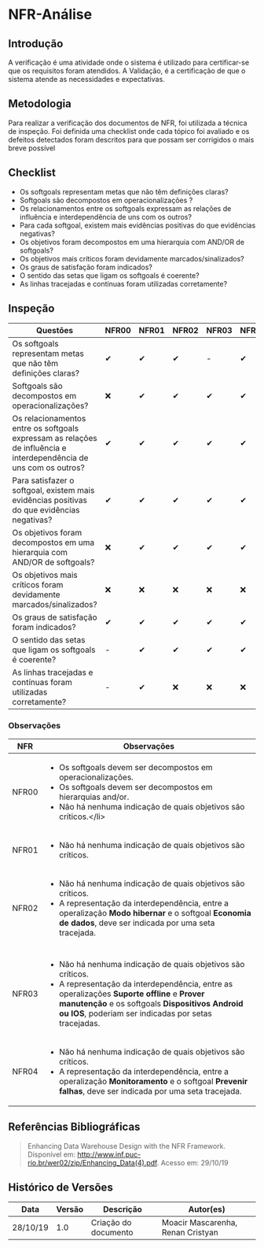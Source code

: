 # NFR-Análise
 
## Introdução
A verificação é uma atividade onde o sistema é utilizado para certificar-se que os requisitos foram atendidos. A Validação, é a certificação de que o sistema atende as necessidades e expectativas.
 
## Metodologia
Para realizar a verificação dos documentos de NFR, foi utilizada a técnica de inspeção. Foi definida uma checklist onde cada tópico foi avaliado e os defeitos detectados foram descritos para que possam ser corrigidos o mais breve possível
 
## Checklist
- Os softgoals representam metas que não têm definições claras?
- Softgoals são decompostos em operacionalizações ?
- Os relacionamentos entre os softgoals expressam as relações de influência e interdependência de uns com os outros?
- Para cada softgoal, existem mais evidências positivas do que evidências negativas?
- Os objetivos foram decompostos em uma hierarquia com AND/OR de softgoals?
- Os objetivos mais críticos foram devidamente marcados/sinalizados?
- Os graus de satisfação foram indicados?
- O sentido das setas que ligam os softgoals é coerente?
- As linhas tracejadas e contínuas foram utilizadas corretamente?
 
## Inspeção
 
|Questões|NFR00|NFR01|NFR02|NFR03|NFR04|
|--------|-----|-----|-----|-----|-----|
|Os softgoals representam metas que não têm definições claras?|✔|✔|✔|-|✔|
|Softgoals são decompostos em operacionalizações?|❌|✔|✔|✔|✔|
|Os relacionamentos entre os softgoals expressam as relações de influência e interdependência de uns com os outros?|✔|✔|✔|✔|✔|
|Para satisfazer o softgoal, existem mais evidências positivas do que evidências negativas?|✔|✔|✔|✔|✔|
|Os objetivos foram decompostos em uma hierarquia com AND/OR de softgoals?|❌|✔|✔|✔|✔|
|Os objetivos mais críticos foram devidamente marcados/sinalizados?|❌|❌|❌|❌|❌|
|Os graus de satisfação foram indicados?|✔|✔|✔|✔|✔|
|O sentido das setas que ligam os softgoals é coerente?|-|✔|✔|✔|✔|
|As linhas tracejadas e contínuas foram utilizadas corretamente?|-|✔|❌|❌|❌|
 
### Observações
 
|NFR|Observações|
|---|-----------|
|NFR00|<ul><li>Os softgoals devem ser decompostos em operacionalizações.</li><li>Os softgoals devem ser decompostos em hierarquias and/or.</li><li>Não há nenhuma indicação de quais objetivos são críticos.\</li></ul>|
|NFR01|<ul><li>Não há nenhuma indicação de quais objetivos são críticos.</li></ul>|
|NFR02|<ul><li>Não há nenhuma indicação de quais objetivos são críticos.</li><li>A representação da interdependência, entre a operalização **Modo hibernar** e o softgoal **Economia de dados**, deve ser indicada por uma seta tracejada.</li>
</ul>|
|NFR03|<ul><li>Não há nenhuma indicação de quais objetivos são críticos.</li><li>A representação da interdependência, entre as operalizações **Suporte offline** e **Prover manutenção** e os softgoals **Dispositivos Android ou IOS**, poderiam ser indicadas por setas tracejadas.</li></ul>|
|NFR04|<ul><li>Não há nenhuma indicação de quais objetivos são críticos.</li><li>A representação da interdependência, entre a operalização **Monitoramento** e o softgoal **Prevenir falhas**, deve ser indicada por uma seta tracejada.</li></ul>|
 
## Referências Bibliográficas
> Enhancing Data Warehouse Design with the NFR Framework. Disponível em: http://www.inf.puc-rio.br/wer02/zip/Enhancing_Data(4).pdf. Acesso em: 29/10/19
 
## Histórico de Versões
|Data|Versão|Descrição|Autor(es)|
|----|------|---------|---------|
|28/10/19|1.0|Criação do documento|Moacir Mascarenha, Renan Cristyan|


